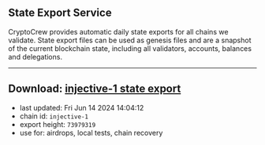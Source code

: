 ## State Export Service
CryptoCrew provides automatic daily state exports for all chains we validate. State export files can be used as genesis files and are a snapshot of the current blockchain state, including all validators, accounts, balances and delegations.

---
**Download: [injective-1 state export](https://dl-eu2.ccvalidators.com/SERVICE/injective/injective-1_export_73979319.json)**
---

- last updated: Fri Jun 14 2024 14:04:12
- chain id: `injective-1`
- export height: `73979319`
- use for: airdrops, local tests, chain recovery
